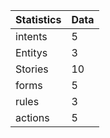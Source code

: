 
|   Statistics  |   Data    |
|---------------|-----------|
|   intents     |    5      |
|   Entitys     |    3      |
|   Stories     |   10      |
|   forms       |    5      |
|   rules       |    3      |
|    actions    |    5      |
